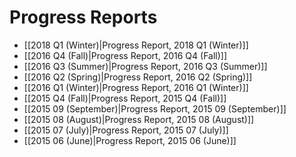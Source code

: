 # Progress Reports

* [[2018 Q1 (Winter)|Progress Report, 2018 Q1 (Winter)]]
* [[2016 Q4 (Fall)|Progress Report, 2016 Q4 (Fall)]]
* [[2016 Q3 (Summer)|Progress Report, 2016 Q3 (Summer)]]
* [[2016 Q2 (Spring)|Progress Report, 2016 Q2 (Spring)]]
* [[2016 Q1 (Winter)|Progress Report, 2016 Q1 (Winter)]]
* [[2015 Q4 (Fall)|Progress Report, 2015 Q4 (Fall)]]
* [[2015 09 (September)|Progress Report, 2015 09 (September)]]
* [[2015 08 (August)|Progress Report, 2015 08 (August)]]
* [[2015 07 (July)|Progress Report, 2015 07 (July)]]
* [[2015 06 (June)|Progress Report, 2015 06 (June)]]